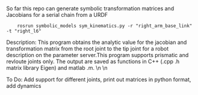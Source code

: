 # 

So far this repo can generate symbolic transformation matrices and Jacobians for a serial chain from a URDF

```
	rosrun symbolic_models sym_kinematics.py -r "right_arm_base_link" -t "right_l6"
```

Description: This program obtains the analytic value for the jacobian
and transformation matrix from the root joint to the tip joint for a robot
description on the parameter server.This program supports prismatic and
revloute joints only.
The output are saved as functions in C++ (.cpp  .h matrix library Eigen) and matlab .m. \n \n

To Do: Add support for different joints, print out matrices in python format, add dynamics
